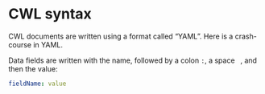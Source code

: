 # CWL syntax 

CWL documents are written using a format called “YAML”. 
Here is a crash-course in YAML.

Data fields are written with the name, followed by a colon `:`, a space ` `, and then the value:

```yaml
fieldName: value
```